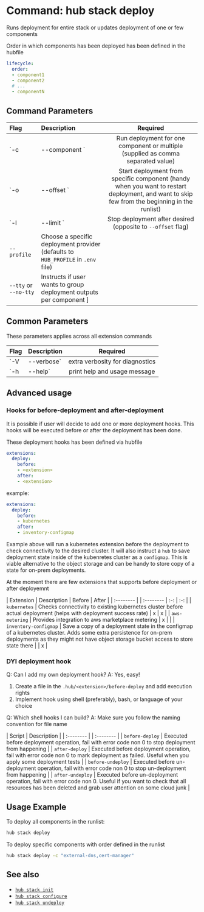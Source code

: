 # Command: hub stack deploy

Runs deployment for entire stack or updates deployment of one or few components

Order in which components has been deployed has been defined in the hubfile

```yaml
lifecycle:
  order:
  - component1
  - component2
  # ...
  - componentN
```

## Command Parameters

| Flag   | Description | Required
| :-------- | :-------- | :-: |
| `-c | --component <component>` | Run deployment for one  component or multiple (supplied as comma separated value) | |
| `-o | --offset <component>` | Start deployment from specific component (handy when you want to restart deployment, and want to skip few from the beginning in the runlist)  | |
| `-l | --limit <component>` | Stop deployment after desired (opposite to `--offset` flag)  | |
| `--profile` | Choose a specific deployment provider (defaults to `HUB_PROFILE` in `.env` file)  | |
| `--tty` or `--no-tty` | Instructs if user wants to group deployment outputs per component ]

## Common Parameters

These parameters applies across all extension commands

| Flag   | Description | Required
| :-------- | :-------- | :-: |
| `-V | --verbose` | extra verbosity for diagnostics | |
| `-h | --help` | print help and usage message | |

## Advanced usage

### Hooks for before-deployment and after-deployment

It is possible if user will decide to add one or more deployment hooks. This hooks will be executed before or after the deployment has been done.

These deployment hooks has been defined via hubfile

```yaml
extensions:
  deploy:
    before:
    - <extension>
    after:
    - <extension>
```

example:

```yaml
extensions:
  deploy:
    before:
    - kubernetes
    after:
    - inventory-configmap
```

Example above will run a kubernetes extension before the deployment to check connectivity to the desired cluster. It will also instruct a `hub` to save deployment state inside of the kubenretes cluster as a `configmap`. This is viable alternative to the object storage and can be handy to store copy of a state for on-prem deployments.

At the moment there are few extensions that supports before deployment or after deployemnt

| Extension  | Description | Before | After |
| :-------- | | :-------- | :-: | :-: |
| `kubernetes` | Checks connectivity to existing kubernetes cluster before actual deployment (helps with deployment success rate) | x | x |
| `aws-metering` | Provides integration to aws marketplace metering | x | |
| `inventory-configmap` | Save a copy of a deployment state in the configmap of a kubernetes cluster. Adds some extra persistence for on-prem deployments as they might not have object storage bucket access to store state there | | x |

### DYI deployment hook

Q: Can I add my own deployment hook?
A: Yes, easy!

1. Create a file in the `.hub/<extension>/before-deploy` and add execution rights
2. Implement hook using shell (preferably), bash, or language of your choice

Q: Which shell hooks I can build?
A: Make sure you follow the naming convention for file name

| Script | Description |
| :-------- | | :-------- |
| `before-deploy` | Executed before deployment operation, fail with error code non 0 to stop deployment from happening |
| `after-deploy` | Executed before deployment operation, fail with error code non 0 to mark deployment as failed. Useful when you apply some deployment tests |
| `before-undeploy` | Executed before un-deployment operation, fail with error code non 0 to stop un-deployment from happening |
| `after-undeploy` | Executed before un-deployment operation, fail with error code non 0. Useful if you want to check that all resources has been deleted and grab user attention on some cloud junk |

## Usage Example

To deploy all components in the runlist:

```bash
hub stack deploy
```

To deploy specific components with order defined in the runlist

```bash
hub stack deploy -c "external-dns,cert-manager"
```


## See also

* [`hub stack init`](hub-stack-init.md)
* [`hub stack configure`](hub-stack-configure.md)
* [`hub stack undeploy`](hub-stack-undeploy.md)
